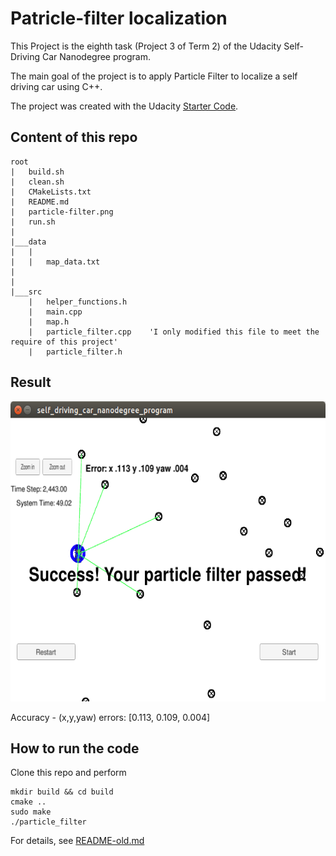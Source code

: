 # Patricle-filter localization
This Project is the eighth task (Project 3 of Term 2) of the Udacity Self-Driving Car Nanodegree program. 

The main goal of the project is to apply Particle Filter to localize a self driving car using C++.

The project was created with the Udacity [Starter Code](https://github.com/udacity/CarND-Kidnapped-Vehicle-Project).

## Content of this repo
```
root
|   build.sh
|   clean.sh
|   CMakeLists.txt
|   README.md
|   particle-filter.png
|   run.sh
|
|___data
|   |   
|   |   map_data.txt
|   
|   
|___src
    |   helper_functions.h
    |   main.cpp
    |   map.h
    |   particle_filter.cpp    'I only modified this file to meet the require of this project'
    |   particle_filter.h
```



## Result

<img width="640" height="480" src="./particle-filter.png" alt="localization results"/>

Accuracy - (x,y,yaw) errors: [0.113, 0.109, 0.004]



## How to run the code
Clone this repo and perform 
```
mkdir build && cd build
cmake ..
sudo make
./particle_filter
```
For details, see [README-old.md](README-old.md)





